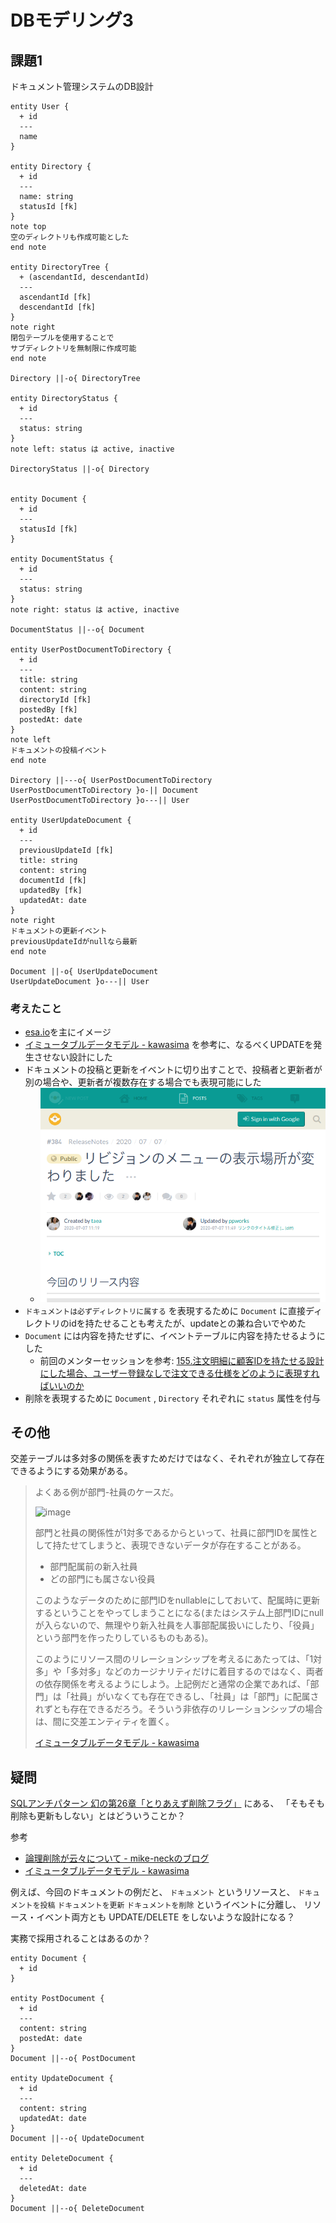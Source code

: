 # DBモデリング3

## 課題1

ドキュメント管理システムのDB設計

```plantuml
entity User {
  + id
  ---
  name
}

entity Directory {
  + id
  ---
  name: string
  statusId [fk]
}
note top
空のディレクトリも作成可能とした
end note

entity DirectoryTree {
  + (ascendantId, descendantId)
  ---
  ascendantId [fk]
  descendantId [fk]
}
note right
閉包テーブルを使用することで
サブディレクトリを無制限に作成可能
end note

Directory ||-o{ DirectoryTree

entity DirectoryStatus {
  + id
  ---
  status: string
}
note left: status は active, inactive

DirectoryStatus ||-o{ Directory


entity Document {
  + id
  ---
  statusId [fk]
}

entity DocumentStatus {
  + id
  ---
  status: string
}
note right: status は active, inactive

DocumentStatus ||--o{ Document

entity UserPostDocumentToDirectory {
  + id
  ---
  title: string
  content: string
  directoryId [fk]
  postedBy [fk]
  postedAt: date
}
note left
ドキュメントの投稿イベント
end note

Directory ||---o{ UserPostDocumentToDirectory
UserPostDocumentToDirectory }o-|| Document
UserPostDocumentToDirectory }o---|| User

entity UserUpdateDocument {
  + id
  ---
  previousUpdateId [fk]
  title: string
  content: string
  documentId [fk]
  updatedBy [fk]
  updatedAt: date
}
note right
ドキュメントの更新イベント
previousUpdateIdがnullなら最新
end note

Document ||-o{ UserUpdateDocument
UserUpdateDocument }o---|| User
```

### 考えたこと

- [esa.io](https://docs.esa.io/)を主にイメージ
- [イミュータブルデータモデル - kawasima](https://scrapbox.io/kawasima/%E3%82%A4%E3%83%9F%E3%83%A5%E3%83%BC%E3%82%BF%E3%83%96%E3%83%AB%E3%83%87%E3%83%BC%E3%82%BF%E3%83%A2%E3%83%87%E3%83%AB) を参考に、なるべくUPDATEを発生させない設計にした
- ドキュメントの投稿と更新をイベントに切り出すことで、投稿者と更新者が別の場合や、更新者が複数存在する場合でも表現可能にした
  - ![screenshot1](assets/esa_screenshot_01.png)
- `ドキュメントは必ずディレクトリに属する` を表現するために `Document` に直接ディレクトリのidを持たせることも考えたが、updateとの兼ね合いでやめた
- `Document` には内容を持たせずに、イベントテーブルに内容を持たせるようにした
  - 前回のメンターセッションを参考: [155.注文明細に顧客IDを持たせる設計にした場合、ユーザー登録なしで注文できる仕様をどのように表現すればいいのか](https://hackmd.io/_koVUvhERguir1v7AVddQg#156%E5%95%86%E5%93%81%E3%83%9E%E3%82%B9%E3%82%BF%E3%82%84%E9%A1%A7%E5%AE%A2%E3%83%9E%E3%82%B9%E3%82%BF%E3%81%8C%E5%A4%89%E6%9B%B4%E3%81%95%E3%82%8C%E3%81%A6%E3%81%97%E3%81%BE%E3%81%86%E3%81%93%E3%81%A8%E3%82%92%E3%81%A9%E3%81%AE%E3%82%88%E3%81%86%E3%81%AB%E8%A8%98%E9%8C%B2%E3%81%99%E3%82%8B%E3%81%AE%E3%81%8B)
- 削除を表現するために `Document` , `Directory` それぞれに `status` 属性を付与

## その他

交差テーブルは多対多の関係を表すためだけではなく、それぞれが独立して存在できるようにする効果がある。

> よくある例が部門-社員のケースだ。
>
> ![image](https://i.gyazo.com/thumb/1000/b37b03ebcc9d5ddfd72660bbc1ae04c9-png.png)
>
> 部門と社員の関係性が1対多であるからといって、社員に部門IDを属性として持たせてしまうと、表現できないデータが存在することがある。
>
> - 部門配属前の新入社員
> - どの部門にも属さない役員
> 
> このようなデータのために部門IDをnullableにしておいて、配属時に更新するということをやってしまうことになる(またはシステム上部門IDにnullが入らないので、無理やり新入社員を人事部配属扱いにしたり、「役員」という部門を作ったりしているものもある)。
>
> このようにリソース間のリレーションシップを考えるにあたっては、「1対多」や「多対多」などのカージナリティだけに着目するのではなく、両者の依存関係を考えるようにしよう。上記例だと通常の企業であれば、「部門」は「社員」がいなくても存在できるし、「社員」は「部門」に配属されずとも存在できるだろう。そういう非依存のリレーションシップの場合は、間に交差エンティティを置く。
>
> [イミュータブルデータモデル - kawasima](https://scrapbox.io/kawasima/%E3%82%A4%E3%83%9F%E3%83%A5%E3%83%BC%E3%82%BF%E3%83%96%E3%83%AB%E3%83%87%E3%83%BC%E3%82%BF%E3%83%A2%E3%83%87%E3%83%AB)

## 疑問

[SQLアンチパターン 幻の第26章「とりあえず削除フラグ」](https://www.slideshare.net/t_wada/ronsakucasual) にある、 「そもそも削除も更新もしない」とはどういうことか？

参考

- [論理削除が云々について - mike-neckのブログ](https://mike-neck.hatenadiary.com/entry/2015/03/24/231422)
- [イミュータブルデータモデル - kawasima](https://scrapbox.io/kawasima/%E3%82%A4%E3%83%9F%E3%83%A5%E3%83%BC%E3%82%BF%E3%83%96%E3%83%AB%E3%83%87%E3%83%BC%E3%82%BF%E3%83%A2%E3%83%87%E3%83%AB)

例えば、今回のドキュメントの例だと、 `ドキュメント` というリソースと、 `ドキュメントを投稿` `ドキュメントを更新` `ドキュメントを削除` というイベントに分離し、 リソース・イベント両方とも UPDATE/DELETE をしないような設計になる？

実務で採用されることはあるのか？

```plantuml
entity Document {
  + id
}

entity PostDocument {
  + id
  ---
  content: string
  postedAt: date
}
Document ||--o{ PostDocument

entity UpdateDocument {
  + id
  ---
  content: string
  updatedAt: date
}
Document ||--o{ UpdateDocument

entity DeleteDocument {
  + id
  ---
  deletedAt: date
}
Document ||--o{ DeleteDocument

```
